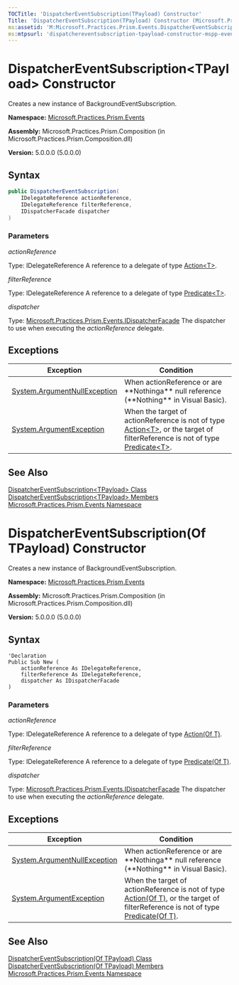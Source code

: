 ```yaml
---
TOCTitle: 'DispatcherEventSubscription(TPayload) Constructor'
Title: 'DispatcherEventSubscription(TPayload) Constructor (Microsoft.Practices.Prism.Events)'
ms:assetid: 'M:Microsoft.Practices.Prism.Events.DispatcherEventSubscription\`1.\#ctor(Microsoft.Practices.Prism.PubSubEvents.IDelegateReference,Microsoft.Practices.Prism.PubSubEvents.IDelegateReference,Microsoft.Practices.Prism.Events.IDispatcherFacade)'
ms:mtpsurl: 'dispatchereventsubscription-tpayload-constructor-mspp-events.md'
---
```


# DispatcherEventSubscription&lt;TPayload&gt; Constructor

Creates a new instance of BackgroundEventSubscription.

**Namespace:** [Microsoft.Practices.Prism.Events](/patterns-practices/reference/mspp-events-namespace)

**Assembly:** Microsoft.Practices.Prism.Composition (in Microsoft.Practices.Prism.Composition.dll) 

**Version:** 5.0.0.0 (5.0.0.0)

## Syntax

```C#
public DispatcherEventSubscription(
	IDelegateReference actionReference,
	IDelegateReference filterReference,
	IDispatcherFacade dispatcher
)
```


### Parameters

*actionReference*

   Type: IDelegateReference
   A reference to a delegate of type [Action&lt;T&gt;](http://msdn.microsoft.com/en-us/library/bfcke1bz).

*filterReference*

   Type: IDelegateReference
   A reference to a delegate of type [Predicate&lt;T&gt;](http://msdn.microsoft.com/en-us/library/bfcke1bz).

*dispatcher*

   Type: [Microsoft.Practices.Prism.Events.IDispatcherFacade](/patterns-practices/reference/idispatcherfacade-interface-mspp-events)
   The dispatcher to use when executing the *actionReference* delegate.

## Exceptions

<table>
<thead>
<tr class="header">
<th>Exception</th>
<th>Condition</th>
</tr>
</thead>
<tbody>
<tr class="odd">
<td><a href="http://msdn2.microsoft.com/en-us/library/27426hcy">System.ArgumentNullException</a></td>
<td>When actionReference or are **Nothinga** null reference (**Nothing** in Visual Basic).
</td>
</tr>
<tr class="even">
<td><a href="http://msdn2.microsoft.com/en-us/library/3w1b3114">System.ArgumentException</a></td>
<td>When the target of actionReference is not of type <a href="http://msdn2.microsoft.com/en-us/library/018hxwa8">Action&lt;T&gt;</a>, or the target of filterReference is not of type <a href="http://msdn2.microsoft.com/en-us/library/bfcke1bz">Predicate&lt;T&gt;</a>.
</tr>
</tbody>
</table>

## See Also

[DispatcherEventSubscription&lt;TPayload&gt; Class](/patterns-practices/reference/dispatchereventsubscription-tpayload-class-mspp-events)<br/>
[DispatcherEventSubscription&lt;TPayload&gt; Members](/patterns-practices/reference/dispatchereventsubscription-tpayload-members-mspp-events)<br/>
[Microsoft.Practices.Prism.Events Namespace](/patterns-practices/reference/mspp-events-namespace)<br/>

# DispatcherEventSubscription(Of TPayload) Constructor

Creates a new instance of BackgroundEventSubscription.

**Namespace:** [Microsoft.Practices.Prism.Events](/patterns-practices/reference/mspp-events-namespace)

**Assembly:** Microsoft.Practices.Prism.Composition (in Microsoft.Practices.Prism.Composition.dll)

**Version:** 5.0.0.0 (5.0.0.0)

## Syntax

```VB
'Declaration
Public Sub New ( 
	actionReference As IDelegateReference,
	filterReference As IDelegateReference,
	dispatcher As IDispatcherFacade
)
```


### Parameters

*actionReference*

   Type: IDelegateReference
   A reference to a delegate of type [Action(Of T)](http://msdn.microsoft.com/en-us/library/018hxwa8).

*filterReference*

   Type: IDelegateReference
   A reference to a delegate of type [Predicate(Of T)](http://msdn.microsoft.com/en-us/library/bfcke1bz).

*dispatcher*

   Type: [Microsoft.Practices.Prism.Events.IDispatcherFacade](/patterns-practices/reference/idispatcherfacade-interface-mspp-events)
   The dispatcher to use when executing the *actionReference* delegate.

## Exceptions

<table>
<thead>
<tr class="header">
<th>Exception</th>
<th>Condition</th>
</tr>
</thead>
<tbody>
<tr class="odd">
<td><a href="http://msdn2.microsoft.com/en-us/library/27426hcy">System.ArgumentNullException</a></td>
<td>When actionReference or are **Nothinga** null reference (**Nothing** in Visual Basic).
</td>
</tr>
<tr class="even">
<td><a href="http://msdn2.microsoft.com/en-us/library/3w1b3114">System.ArgumentException</a></td>
<td>When the target of actionReference is not of type <a href="http://msdn2.microsoft.com/en-us/library/018hxwa8">Action(Of T)</a>, or the target of filterReference is not of type <a href="http://msdn2.microsoft.com/en-us/library/bfcke1bz">Predicate(Of T)</a>.
</tr>
</tbody>
</table>

## See Also

[DispatcherEventSubscription(Of TPayload) Class](/patterns-practices/reference/dispatchereventsubscription-tpayload-class-mspp-events)<br/>
[DispatcherEventSubscription(Of TPayload) Members](/patterns-practices/reference/dispatchereventsubscription-tpayload-members-mspp-events)<br/>
[Microsoft.Practices.Prism.Events Namespace](/patterns-practices/reference/mspp-events-namespace)